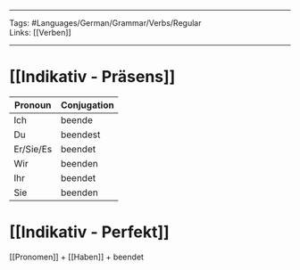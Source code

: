 ___
Tags: #Languages/German/Grammar/Verbs/Regular  
Links: [[Verben]]
___
# [[Indikativ - Präsens]]
Pronoun|Conjugation
------------ | ------------
Ich | beende
Du | beendest
Er/Sie/Es | beendet
Wir | beenden
Ihr | beendet
Sie | beenden


# [[Indikativ - Perfekt]]
[[Pronomen]] + [[Haben]] + beendet